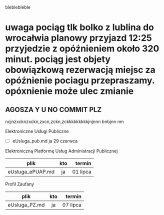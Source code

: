 ﻿

bleblebleble

# uwaga pociąg tlk bolko z lublina do wrocałwia planowy przyjazd 12:25 przyjedzie z opóźnieniem około 320 minut. pociąg jest objety obowiązkową rezerwacją miejsc za opóźnienie pociagu przepraszamy. opóxnienie może ulec zmianie


## AGOSZA Y U NO COMMIT PLZ




ncjnzxcknzxckn,zxcn,zckn,zckkkkkkkkkjnjnnn bnbjnn nm















Elektroniczne Usługi Publiczne

- [ ] eUsluga_pub.md  ja 29 czerwca


Elektroniczną Platformę Usług Administracji Publicznej 

| plik | kto | termin |
|:-:|:-:|-:|
|eUsluga_ePUAP.md|ja|01 lipca|

Profil Zaufany

| plik | kto | termin |
|:-:|:-:|-:|
|eUsluga_PZ.md|ja| 07 lipca|
